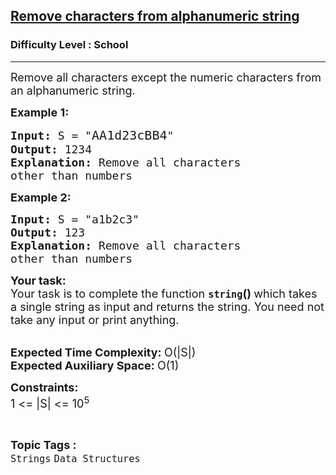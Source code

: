 <h2><a href="https://practice.geeksforgeeks.org/problems/remove-characters-from-alphanumeric-string0648/1?page=1&difficulty[]=-2&category[]=Strings&sortBy=submissions">Remove characters from alphanumeric string</a></h2><h3>Difficulty Level : School</h3><hr><div class="problems_problem_content__Xm_eO"><p><span style="font-size: 18px;">Remove all characters except the numeric characters&nbsp;from an alphanumeric string.</span></p>
<p><span style="font-size: 18px;"><strong>Example 1:</strong></span></p>
<pre><span style="font-size: 18px;"><strong>Input:</strong> S = "</span><span style="font-size: 20px;">AA1d23cBB4</span><span style="font-size: 18px;"><span style="font-size: 18px;">"
</span><strong style="font-size: 18px;">Output:</strong><span style="font-size: 18px;"> 1234
</span><strong style="font-size: 18px;">Explanation:</strong><span style="font-size: 18px;"> Remove all characters
other than numbers</span></span></pre>
<p><span style="font-size: 18px;"><strong>Example 2:</strong></span></p>
<pre><span style="font-size: 18px;"><strong style="font-size: 18px;">Input:</strong><span style="font-size: 18px;"> S = "a1b2c3"
</span><strong style="font-size: 18px;">Output:</strong><span style="font-size: 18px;"> 123
</span><strong style="font-size: 18px;">Explanation:</strong><span style="font-size: 18px;"> Remove all characters
other than numbers</span></span></pre>
<p><span style="font-size: 18px;"><strong>Your task:</strong><br>Your task is to complete the function&nbsp;<strong><code>string</code>()&nbsp;</strong>which takes a single string as input and returns the string. You need not take any input or print anything.</span><br>&nbsp;</p>
<p><span style="font-size: 18px;"><strong>Expected Time Complexity:&nbsp;</strong>O(|S|)<br><strong>Expected Auxiliary Space:&nbsp;</strong>O(1)</span></p>
<p><span style="font-size: 18px;"><strong>Constraints:</strong><br>1 &lt;= |S| &lt;= 10<sup>5</sup></span></p></div><br><p><span style=font-size:18px><strong>Topic Tags : </strong><br><code>Strings</code>&nbsp;<code>Data Structures</code>&nbsp;